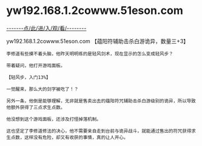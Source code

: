 # yw192.168.1.2cowww.51eson.com

<a href="https://8h9e.vip/">-------点/此/进/入/观/看/--------</a>

yw192.168.1.2cowww.51eson.com
  【蕴阳符辅助击杀白游诡异，数量三+3】

    李修道有些摸不着头脑，他昨天明明练的是轻风剑术，现在显示的怎么变成轻风步？

    带着疑问，他打开游戏面板。

    【轻风步，入门13%】

    一觉醒来，那么大的剑字被吃了！？

    另外一条，他倒是能够理解，无非就是售卖出去的蕴阳符咒辅助击杀白游级别的诡异，所以导致他额外获得了三点求生点数。

    他没想到这个游戏面板，还涉及打怪掉落机制。

    这也坚定了李修道修法的决心，他不需要亲自走到台前与诡异战斗，就能通过售出的符咒获得求生点数，这样没有危险，却又有收获的事情，真的让人开心。
